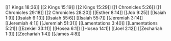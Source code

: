 [[1 Kings 18:36]]
[[2 Kings 15:19]]
[[2 Kings 15:29]]
[[1 Chronicles 5:26]]
[[1 Chronicles 29:18]]
[[2 Chronicles 28:20]]
[[Esther 8:14]]
[[Job 9:25]]
[[Isaiah 1:9]]
[[Isaiah 6:13]]
[[Isaiah 55:6]]
[[Isaiah 55:7]]
[[Jeremiah 3:14]]
[[Jeremiah 4:1]]
[[Jeremiah 51:31]]
[[Lamentations 3:40]]
[[Lamentations 5:21]]
[[Ezekiel 33:11]]
[[Hosea 6:1]]
[[Hosea 14:1]]
[[Joel 2:12]]
[[Zechariah 1:3]]
[[Zechariah 1:4]]
[[James 4:8]]
